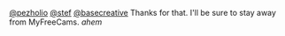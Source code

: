 <a href="http://twitter.com/pezholio">@pezholio</a> <a href="http://twitter.com/stef">@stef</a> <a href="http://twitter.com/basecreative">@basecreative</a> Thanks for that. I'll be sure to stay away from MyFreeCams. *ahem*